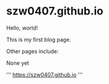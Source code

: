 # szw0407.github.io

Hello, world!

This is my first blog page.

Other pages include:

None yet

'''
https://szw0407.github.io
'''
